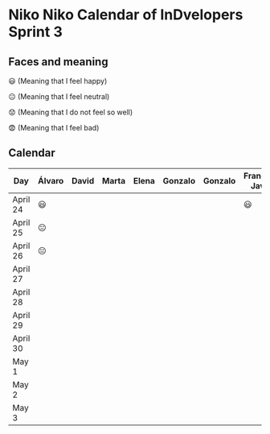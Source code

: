 # Niko Niko Calendar of InDvelopers Sprint 3

## Faces and meaning
:smiley: (Meaning that I feel happy)

:neutral_face: (Meaning that I feel neutral)

:worried: (Meaning that I do not feel so well)

:fearful: (Meaning that I feel bad)


## Calendar

| Day           |     Álvaro    |     David     |     Marta     |     Elena     |     Gonzalo   |    Gonzalo    |Francisco Javier|   Alejandro   |     Luis      |  Juan Pablo   |    Moises     |   Fernando    |
| ------------- | ------------- | ------------- | ------------- | ------------- | ------------- | ------------- | -------------- | ------------- | ------------- | ------------- | ------------- | ------------- |
| April 24      |   :smiley:    |               |               |               |               |               |   :smiley:     |               |       😃       |               |               |               |
| April 25      |:neutral_face: |               |               |               |               |               |                |               |               |               |               |               | 
| April 26      |:neutral_face: |               |               |               |               |               |                |               |               |               |               |               |
| April 27      |               |               |               |               |               |               |                |               |               |               |               |               |
| April 28      |               |               |               |               |               |               |                |               |               |               |               |               |
| April 29      |               |               |               |               |               |               |                |               |               |               |               |               |
| April 30      |               |               |               |               |               |               |                |               |               |               |               |               |
| May 1         |               |               |               |               |               |               |                |               |               |               |               |               |
| May 2         |               |               |               |               |               |               |                |               |               |               |               |               |
| May 3         |               |               |               |               |               |               |                |               |               |               |               |               |

